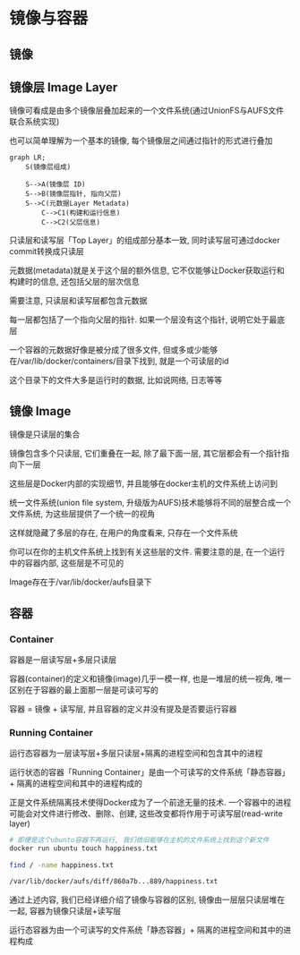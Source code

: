 <!--
 * @Brief        : 
 * @Author       : dmjcb
 * @Date         : 2022-03-03 21:44:56
 * @LastEditors  : dmjcb@outlook.com
 * @LastEditTime : 2024-10-08 19:43:16
-->

# 镜像与容器

## 镜像

## 镜像层 Image Layer

镜像可看成是由多个镜像层叠加起来的一个文件系统(通过UnionFS与AUFS文件联合系统实现)

也可以简单理解为一个基本的镜像, 每个镜像层之间通过指针的形式进行叠加

```mermaid
graph LR;
    S(镜像层组成)

    S-->A(镜像层 ID)
    S-->B(镜像层指针, 指向父层)
    S-->C(元数据Layer Metadata)
        C-->C1(构建和运行信息)
        C-->C2(父层信息)
```

只读层和读写层「Top Layer」的组成部分基本一致, 同时读写层可通过docker commit转换成只读层

元数据(metadata)就是关于这个层的额外信息, 它不仅能够让Docker获取运行和构建时的信息, 还包括父层的层次信息

需要注意, 只读层和读写层都包含元数据

每一层都包括了一个指向父层的指针. 如果一个层没有这个指针, 说明它处于最底层

一个容器的元数据好像是被分成了很多文件, 但或多或少能够在/var/lib/docker/containers/目录下找到, 就是一个可读层的id

这个目录下的文件大多是运行时的数据, 比如说网络, 日志等等

## 镜像 Image

镜像是只读层的集合

镜像包含多个只读层, 它们重叠在一起, 除了最下面一层, 其它层都会有一个指针指向下一层

这些层是Docker内部的实现细节, 并且能够在docker主机的文件系统上访问到

统一文件系统(union file system, 升级版为AUFS)技术能够将不同的层整合成一个文件系统, 为这些层提供了一个统一的视角

这样就隐藏了多层的存在, 在用户的角度看来, 只存在一个文件系统

你可以在你的主机文件系统上找到有关这些层的文件. 需要注意的是, 在一个运行中的容器内部, 这些层是不可见的

Image存在于/var/lib/docker/aufs目录下

## 容器

### Container

容器是一层读写层+多层只读层

容器(container)的定义和镜像(image)几乎一模一样, 也是一堆层的统一视角, 唯一区别在于容器的最上面那一层是可读可写的

容器 = 镜像 + 读写层, 并且容器的定义并没有提及是否要运行容器

### Running Container

运行态容器为一层读写层+多层只读层+隔离的进程空间和包含其中的进程

运行状态的容器「Running Container」是由一个可读写的文件系统「静态容器」+ 隔离的进程空间和其中的进程构成的

正是文件系统隔离技术使得Docker成为了一个前途无量的技术. 一个容器中的进程可能会对文件进行修改、删除、创建, 这些改变都将作用于可读写层(read-write layer)

```sh
# 即便是这个ubuntu容器不再运行, 我们依旧能够在主机的文件系统上找到这个新文件
docker run ubuntu touch happiness.txt
　　
find / -name happiness.txt

/var/lib/docker/aufs/diff/860a7b...889/happiness.txt
```

通过上述内容, 我们已经详细介绍了镜像与容器的区别, 镜像由一层层只读层堆在一起, 容器为镜像只读层+读写层

运行态容器为由一个可读写的文件系统「静态容器」+ 隔离的进程空间和其中的进程构成

